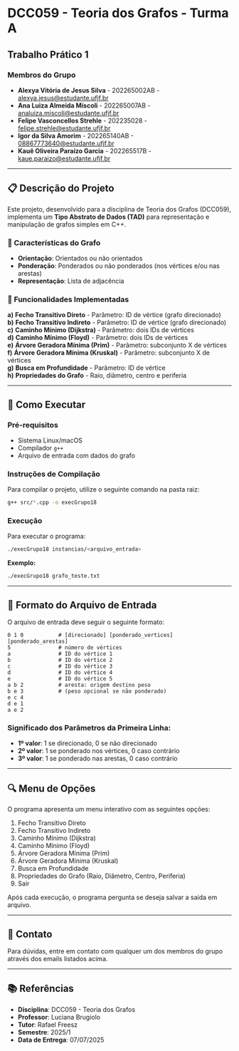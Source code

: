 # DCC059 - Teoria dos Grafos - Turma A
## Trabalho Prático 1

### Membros do Grupo
- **Alexya Vitória de Jesus Silva** - 202265002AB - alexya.jesus@estudante.ufjf.br
- **Ana Luiza Almeida Míscoli** - 202265007AB - analuiza.miscoli@estudante.ufjf.br
- **Felipe Vasconcellos Strehle** - 202235028 - felipe.strehle@estudante.ufjf.br
- **Igor da Silva Amorim** - 202265140AB - 08867773640@estudante.ufjf.br
- **Kauê Oliveira Paraízo Garcia** - 202265517B - kaue.paraizo@estudante.ufjf.br

---

## 📋 Descrição do Projeto

Este projeto, desenvolvido para a disciplina de Teoria dos Grafos (DCC059), implementa um **Tipo Abstrato de Dados (TAD)** para representação e manipulação de grafos simples em C++.

### 🎯 Características do Grafo
- **Orientação**: Orientados ou não orientados
- **Ponderação**: Ponderados ou não ponderados (nos vértices e/ou nas arestas)
- **Representação**: Lista de adjacência

### 🔧 Funcionalidades Implementadas

**a)** **Fecho Transitivo Direto** - Parâmetro: ID de vértice (grafo direcionado)  
**b)** **Fecho Transitivo Indireto** - Parâmetro: ID de vértice (grafo direcionado)  
**c)** **Caminho Mínimo (Dijkstra)** - Parâmetro: dois IDs de vértices  
**d)** **Caminho Mínimo (Floyd)** - Parâmetro: dois IDs de vértices  
**e)** **Árvore Geradora Mínima (Prim)** - Parâmetro: subconjunto X de vértices  
**f)** **Árvore Geradora Mínima (Kruskal)** - Parâmetro: subconjunto X de vértices  
**g)** **Busca em Profundidade** - Parâmetro: ID de vértice  
**h)** **Propriedades do Grafo** - Raio, diâmetro, centro e periferia

---

## 🚀 Como Executar

### Pré-requisitos
- Sistema Linux/macOS
- Compilador `g++`
- Arquivo de entrada com dados do grafo

### Instruções de Compilação

Para compilar o projeto, utilize o seguinte comando na pasta raiz:

```bash
g++ src/*.cpp -o execGrupo18
```

### Execução

Para executar o programa:

```bash
./execGrupo18 instancias/<arquivo_entrada>
```

**Exemplo:**
```bash
./execGrupo18 grafo_teste.txt
```

---

## 📁 Formato do Arquivo de Entrada

O arquivo de entrada deve seguir o seguinte formato:

```
0 1 0           # [direcionado] [ponderado_vertices] [ponderado_arestas]
5               # número de vértices
a               # ID do vértice 1
b               # ID do vértice 2
c               # ID do vértice 3
d               # ID do vértice 4
e               # ID do vértice 5
a b 2           # aresta: origem destino peso
b e 3           # (peso opcional se não ponderado)
e c 4
d e 1
a e 2
```

### Significado dos Parâmetros da Primeira Linha:
- **1º valor**: 1 se direcionado, 0 se não direcionado
- **2º valor**: 1 se ponderado nos vértices, 0 caso contrário
- **3º valor**: 1 se ponderado nas arestas, 0 caso contrário

---

## 🔍 Menu de Opções

O programa apresenta um menu interativo com as seguintes opções:

1. Fecho Transitivo Direto
2. Fecho Transitivo Indireto
3. Caminho Mínimo (Dijkstra)
4. Caminho Mínimo (Floyd)
5. Árvore Geradora Mínima (Prim)
6. Árvore Geradora Mínima (Kruskal)
7. Busca em Profundidade
8. Propriedades do Grafo (Raio, Diâmetro, Centro, Periferia)
9. Sair

Após cada execução, o programa pergunta se deseja salvar a saída em arquivo.

---

## 📧 Contato

Para dúvidas, entre em contato com qualquer um dos membros do grupo através dos emails listados acima.

---

## 📚 Referências

- **Disciplina**: DCC059 - Teoria dos Grafos
- **Professor**: Luciana Brugiolo
- **Tutor**: Rafael Freesz
- **Semestre**: 2025/1
- **Data de Entrega**: 07/07/2025
